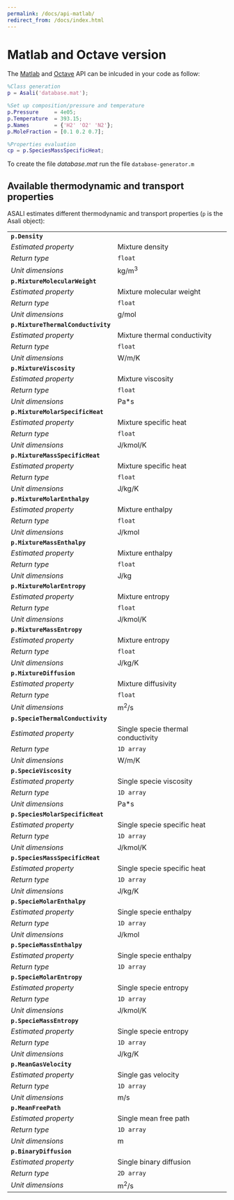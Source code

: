 ```yaml
---
permalink: /docs/api-matlab/
redirect_from: /docs/index.html
---
```


# **Matlab and Octave version**
The [Matlab](https://it.mathworks.com/campaigns/products/trials.html?s_eid=ppc_29775072802&q=matlab) and [Octave](https://www.gnu.org/software/octave/) API can be inlcuded in your code as follow:
```matlab
%Class generation
p = Asali('database.mat');

%Set up composition/pressure and temperature
p.Pressure     = 4e05;
p.Temperature  = 393.15;
p.Names        = {'H2' 'O2' 'N2'};
p.MoleFraction = [0.1 0.2 0.7];

%Properties evaluation
cp = p.SpeciesMassSpecificHeat;
```
To create the file *database.mat* run the file `database-generator.m`
## **Available thermodynamic and transport properties**
ASALI estimates different thermodynamic and transport properties (`p` is the Asali object):

| | |
|:-|:-|
| **`p.Density`** | |
| *Estimated property*|Mixture density|
| *Return type*       |`float`|
| *Unit dimensions*   |kg/m<sup>3</sup>|
| **`p.MixtureMolecularWeight`** | |
| *Estimated property*|Mixture molecular weight |
| *Return type*       |`float`|
| *Unit dimensions*   |g/mol|
| **`p.MixtureThermalConductivity`** | |
| *Estimated property*|Mixture thermal conductivity |
| *Return type*       |`float`|
| *Unit dimensions*   |W/m/K|
| **`p.MixtureViscosity`** | |
| *Estimated property*|Mixture viscosity |
| *Return type*       |`float`|
| *Unit dimensions*   |Pa*s|
| **`p.MixtureMolarSpecificHeat`** | |
| *Estimated property*|Mixture specific heat |
| *Return type*       |`float`|
| *Unit dimensions*   |J/kmol/K|
| **`p.MixtureMassSpecificHeat`** | |
| *Estimated property*|Mixture specific heat |
| *Return type*       |`float`|
| *Unit dimensions*   |J/kg/K|
| **`p.MixtureMolarEnthalpy`** | |
| *Estimated property*|Mixture enthalpy|
| *Return type*       |`float`|
| *Unit dimensions*   |J/kmol|
| **`p.MixtureMassEnthalpy`** | |
| *Estimated property*|Mixture enthalpy|
| *Return type*       |`float`|
| *Unit dimensions*   |J/kg|
| **`p.MixtureMolarEntropy`** | |
| *Estimated property*|Mixture entropy|
| *Return type*       |`float`|
| *Unit dimensions*   |J/kmol/K|
| **`p.MixtureMassEntropy`** | |
| *Estimated property*|Mixture entropy|
| *Return type*       |`float`|
| *Unit dimensions*   |J/kg/K|
| **`p.MixtureDiffusion`** | |
| *Estimated property*|Mixture diffusivity|
| *Return type*       |`float`|
| *Unit dimensions*   |m<sup>2</sup>/s|
| **`p.SpecieThermalConductivity`** | |
| *Estimated property*|Single specie thermal conductivity|
| *Return type*       |`1D array`|
| *Unit dimensions*   |W/m/K|
| **`p.SpecieViscosity`** | |
| *Estimated property*|Single specie viscosity|
| *Return type*       |`1D array`|
| *Unit dimensions*   |Pa*s|
| **`p.SpeciesMolarSpecificHeat`** | |
| *Estimated property*|Single specie specific heat|
| *Return type*       |`1D array`|
| *Unit dimensions*   |J/kmol/K|
| **`p.SpeciesMassSpecificHeat`** | |
| *Estimated property*|Single specie specific heat|
| *Return type*       |`1D array`|
| *Unit dimensions*   |J/kg/K|
| **`p.SpecieMolarEnthalpy`** | |
| *Estimated property*|Single specie enthalpy|
| *Return type*       |`1D array`|
| *Unit dimensions*   |J/kmol|
| **`p.SpecieMassEnthalpy`** | |
| *Estimated property*|Single specie enthalpy|
| *Return type*       |`1D array`|
| **`p.SpecieMolarEntropy`** | |
| *Estimated property*|Single specie entropy|
| *Return type*       |`1D array`|
| *Unit dimensions*   |J/kmol/K|
| **`p.SpecieMassEntropy`** | |
| *Estimated property*|Single specie entropy|
| *Return type*       |`1D array`|
| *Unit dimensions*   |J/kg/K|
| **`p.MeanGasVelocity`** | |
| *Estimated property*|Single gas velocity|
| *Return type*       |`1D array`|
| *Unit dimensions*   |m/s|
| **`p.MeanFreePath`** | |
| *Estimated property*|Single mean free path|
| *Return type*       |`1D array`|
| *Unit dimensions*   |m|
| **`p.BinaryDiffusion`** | |
| *Estimated property*|Single binary diffusion|
| *Return type*       |`2D array`|
| *Unit dimensions*   |m<sup>2</sup>/s|
